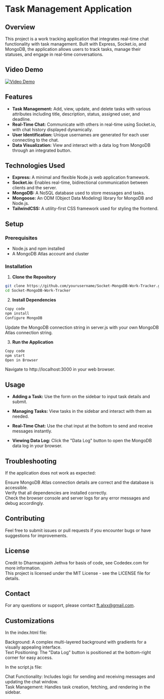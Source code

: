 # Task Management Application

## Overview

This project is a work tracking application that integrates real-time chat functionality with task management. Built with Express, Socket.io, and MongoDB, the application allows users to track tasks, manage their statuses, and engage in real-time conversations.

## Video Demo

[![Video Demo](https://img.youtube.com/vi/b2Jvj5k737I/0.jpg)](https://youtu.be/b2Jvj5k737I)

## Features

- **Task Management:** Add, view, update, and delete tasks with various attributes including title, description, status, assigned user, and deadline.
- **Real-Time Chat:** Communicate with others in real-time using Socket.io, with chat history displayed dynamically.
- **User Identification:** Unique usernames are generated for each user connecting to the chat.
- **Data Visualization:** View and interact with a data log from MongoDB through an integrated button.

## Technologies Used

- **Express:** A minimal and flexible Node.js web application framework.
- **Socket.io:** Enables real-time, bidirectional communication between clients and the server.
- **MongoDB:** A NoSQL database used to store messages and tasks.
- **Mongoose:** An ODM (Object Data Modeling) library for MongoDB and Node.js.
- **TailwindCSS:** A utility-first CSS framework used for styling the frontend.

## Setup

### Prerequisites

- Node.js and npm installed
- A MongoDB Atlas account and cluster

### Installation

1. **Clone the Repository**

```bash
git clone https://github.com/yourusername/Socket-MongoDB-Work-Tracker.git
cd Socket-MongoDB-Work-Tracker
```

2. **Install Dependencies**

  ``` bash
  Copy code
  npm install
  Configure MongoDB
  ```

Update the MongoDB connection string in server.js with your own MongoDB Atlas connection string.

3. **Run the Application**

  ``` bash
  Copy code
  npm start
  Open in Browser
  ```

Navigate to http://localhost:3000 in your web browser.

## Usage

- **Adding a Task:** Use the form on the sidebar to input task details and submit.

- **Managing Tasks:** View tasks in the sidebar and interact with them as needed.

- **Real-Time Chat:** Use the chat input at the bottom to send and receive messages instantly.

- **Viewing Data Log:** Click the "Data Log" button to open the MongoDB data log in your browser.

## Troubleshooting

If the application does not work as expected:

Ensure MongoDB Atlas connection details are correct and the database is accessible. <br>
Verify that all dependencies are installed correctly. <br>
Check the browser console and server logs for any error messages and debug accordingly. <br>

## Contributing 

Feel free to submit issues or pull requests if you encounter bugs or have suggestions for improvements.

## License

Credit to Dharmarajsinh Jethva for basis of code, see Codedex.com for more information. <br> 
This project is licensed under the MIT License - see the LICENSE file for details.

## Contact

For any questions or support, please contact ft.alxx@gmail.com.

## Customizations

In the index.html file:

Background: A complex multi-layered background with gradients for a visually appealing interface. <br>
Text Positioning: The "Data Log" button is positioned at the bottom-right corner for easy access. <br>

In the script.js file:

Chat Functionality: Includes logic for sending and receiving messages and updating the chat window. <br>
Task Management: Handles task creation, fetching, and rendering in the sidebar.
